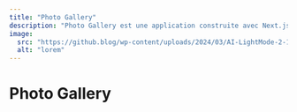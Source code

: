 ```yaml
---
title: "Photo Gallery"
description: "Photo Gallery est une application construite avec Next.js. Elle s'inspire de Google Photos, offrant une interface utilisateur simplifiée et une expérience de navigation fluide."
image:
  src: "https://github.blog/wp-content/uploads/2024/03/AI-LightMode-2-1.png?resize=1200%2C630"
  alt: "lorem"
---
```


# Photo Gallery
